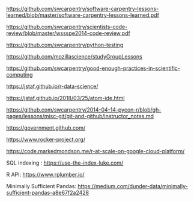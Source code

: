 
https://github.com/swcarpentry/software-carpentry-lessons-learned/blob/master/software-carpentry-lessons-learned.pdf

https://github.com/swcarpentry/scientists-code-review/blob/master/wssspe2014-code-review.pdf

https://github.com/swcarpentry/python-testing

https://github.com/mozillascience/studyGroupLessons

https://github.com/swcarpentry/good-enough-practices-in-scientific-computing

https://jstaf.github.io/r-data-science/

https://jstaf.github.io/2018/03/25/atom-ide.html

https://github.com/swcarpentry/2014-04-14-pycon-r/blob/gh-pages/lessons/misc-git/git-and-github/instructor_notes.md

https://government.github.com/

https://www.rocker-project.org/

https://code.markedmondson.me/r-at-scale-on-google-cloud-platform/

SQL indexing : https://use-the-index-luke.com/

R API: https://www.rplumber.io/

Minimally Sufficient Pandas: https://medium.com/dunder-data/minimally-sufficient-pandas-a8e67f2a2428


